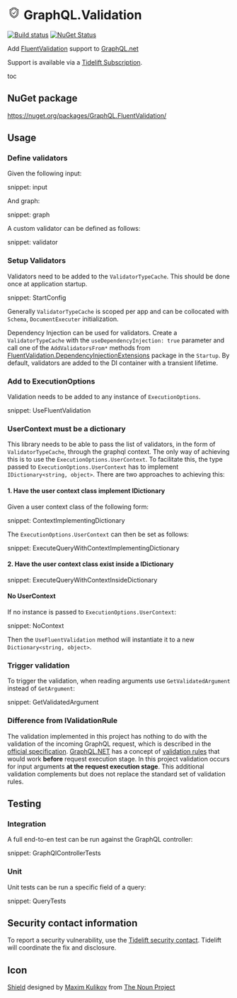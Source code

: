 # <img src="/src/icon.png" height="30px"> GraphQL.Validation

[![Build status](https://ci.appveyor.com/api/projects/status/wvk8wm3n227b2b3q/branch/master?svg=true)](https://ci.appveyor.com/project/SimonCropp/graphql-validation)
[![NuGet Status](https://img.shields.io/nuget/v/GraphQL.FluentValidation.svg)](https://www.nuget.org/packages/GraphQL.FluentValidation/)

Add [FluentValidation](https://fluentvalidation.net/) support to [GraphQL.net](https://github.com/graphql-dotnet/graphql-dotnet)

Support is available via a [Tidelift Subscription](https://tidelift.com/subscription/pkg/nuget-graphql.fluentvalidation?utm_source=nuget-graphql.fluentvalidation&utm_medium=referral&utm_campaign=enterprise).

toc


## NuGet package

https://nuget.org/packages/GraphQL.FluentValidation/


## Usage


### Define validators

Given the following input:

snippet: input

And graph:

snippet: graph

A custom validator can be defined as follows:

snippet: validator


### Setup Validators

Validators need to be added to the `ValidatorTypeCache`. This should be done once at application startup.

snippet: StartConfig

Generally `ValidatorTypeCache` is scoped per app and can be collocated with `Schema`, `DocumentExecuter` initialization.

Dependency Injection can be used for validators. Create a `ValidatorTypeCache` with the
`useDependencyInjection: true` parameter and call one of the `AddValidatorsFrom*` methods from
[FluentValidation.DependencyInjectionExtensions](https://www.nuget.org/packages/FluentValidation.DependencyInjectionExtensions/)
package in the `Startup`. By default, validators are added to the DI container with a transient lifetime.


### Add to ExecutionOptions

Validation needs to be added to any instance of `ExecutionOptions`.

snippet: UseFluentValidation


### UserContext must be a dictionary

This library needs to be able to pass the list of validators, in the form of `ValidatorTypeCache`, through the graphql context. The only way of achieving this is to use the `ExecutionOptions.UserContext`. To facilitate this, the type passed to `ExecutionOptions.UserContext` has to implement `IDictionary<string, object>`. There are two approaches to achieving this:


#### 1. Have the user context class implement IDictionary

Given a user context class of the following form:

snippet: ContextImplementingDictionary

The `ExecutionOptions.UserContext` can then be set as follows:

snippet: ExecuteQueryWithContextImplementingDictionary


#### 2. Have the user context class exist inside a IDictionary

snippet: ExecuteQueryWithContextInsideDictionary


#### No UserContext

If no instance is passed to `ExecutionOptions.UserContext`:

snippet: NoContext

Then the `UseFluentValidation` method will instantiate it to a new `Dictionary<string, object>`.


### Trigger validation

To trigger the validation, when reading arguments use `GetValidatedArgument` instead of `GetArgument`:

snippet: GetValidatedArgument


### Difference from IValidationRule

The validation implemented in this project has nothing to do with the validation of the incoming GraphQL
request, which is described in the [official specification](http://spec.graphql.org/June2018/#sec-Validation).
[GraphQL.NET](https://github.com/graphql-dotnet/graphql-dotnet) has a concept of [validation rules](https://github.com/graphql-dotnet/graphql-dotnet/blob/master/src/GraphQL/Validation/IValidationRule.cs)
that would work **before** request execution stage. In this project validation occurs for input arguments
**at the request execution stage**. This additional validation complements but does not replace the standard
set of validation rules.


## Testing

### Integration

A full end-to-en test can be run against the GraphQL controller:

snippet: GraphQlControllerTests


### Unit

Unit tests can be run a specific field of a query:

snippet: QueryTests


## Security contact information

To report a security vulnerability, use the [Tidelift security contact](https://tidelift.com/security). Tidelift will coordinate the fix and disclosure.


## Icon

[Shield](https://thenounproject.com/term/shield/1893182/) designed by [Maxim Kulikov](https://thenounproject.com/maxim221/) from [The Noun Project](https://thenounproject.com)